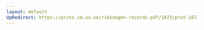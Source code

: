 ```yaml
---
layout: default
UpRedirect: https://pruto.im.uu.se/riksdagen-records-pdf/1873/prot-1873--fk--501/prot-1873--fk--501_000.pdf
---
```

